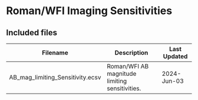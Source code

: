 # Roman/WFI Imaging Sensitivities

## Included files


| Filename                         | Description                                    | Last Updated |
|----------------------------------|------------------------------------------------|--------------|
| AB_mag_limiting_Sensitivity.ecsv | Roman/WFI AB magnitude limiting sensitivities. | 2024-Jun-03 |

